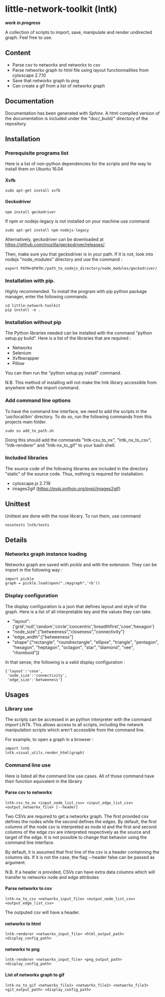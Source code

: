 # little-network-toolkit (lntk)
***work in progress***

A collection of scripts to import, save, manipulate and render undirected graph. Feel free to use.

## Content

- Parse csv to networkx and networkx to csv
- Parse networkx graph to html file using layout functionnalities from cytoscape 2.7.10
- Save that networkx graph to png
- Can create a gif from a list of networkx graph

## Documentation

Documentation has been generated with *Sphinx*. A html compiled version of the documentation is included under the "doc/_build/" directory of the repository.

## Installation

### Prerequisite programs list

Here is a list of non-python dependencies for the scripts and the way to install them on Ubuntu 16.04

#### Xvfb

    sudo apt-get install xvfb

#### Geckodriver

    npm install geckodriver

If npm or nodejs-legacy is not installed on your machine use command

    sudo apt-get install npm nodejs-legacy

Alternatively, geckodriver can be downloaded at https://github.com/mozilla/geckodriver/releases/.

Then, make sure you that geckodriver is in your path. If it is not, look into nodejs "node_modules" directory and use the command :

    export PATH=$PATH:/path_to_nodejs_directory/node_modules/geckodriver/


### Installation with pip.

Highly recommended. To install the program with pip python package manager, enter the following commands.

    cd little-network-toolkit
    pip install -e .

### Installation without pip

The Python libraries needed can be installed with the command "python setup.py build". Here is a list of the libraries that are required :

- Networkx
- Selenium
- Xvfbwrapper
- Pillow

You can then run the "python setup.py install" command.

N.B. This method of installing will not make the lntk library accessible from anywhere with the import command.

### Add command line options

To have the command line interface, we need to add the scripts in the 'usr/local/bin' directory. To do so, run the following commands from this projects main folder.

    sudo su add_to_path.sh

Doing this should add the commands "lntk-csv_to_nx", "lntk_nx_to_csv", "lntk-renderer" and "lntk-nx_to_gif" to your bash shell.

### Included libraries

The source code of the following libraries are included in the directory "static" of the source code. Thus, nothing is required for installation.

- cytoscape.js 2.7.19
- images2gif (https://pypi.python.org/pypi/images2gif)

## Unittest

Unittest are done with the nose library. To run them, use command

    nosetests lntk/tests

## Details

### Networkx graph instance loading

Networkx graph are saved with *pickle* and with the extension. They can be import in the following way :

    import pickle
    graph = pickle.load(open("./mygraph",'rb'))

### Display configuration

The display configuration is a json that defines layout and style of the graph. Here is a list of all interpretable key and the values they can take.

- "layout":('grid','null','random','circle','concentric','breadthfirst','cose','hexagon')
- "node_size":["betweeness","closeness","connectivity"]
- "edge_width":["betweeness"]
- "shape":["rectangle", "roundrectangle", "ellipse", "triangle", "pentagon", "hexagon", "heptagon", "octagon", "star", "diamond", "vee", "rhomboid"]}

In that sense, the following is a valid display configuration :

    {'layout':'cose',
     'node_size':'connectivity',
     'edge_size':'betweeness'}

## Usages

### Library use

The scripts can be accessed in an python interpreter with the command *import LNTk*. This allows access to all scripts, including the network manipulation scripts which aren't accessible from the command line.

For example, to open a graph in a browser :

    import lntk
    lntk.visual_utils.render_html(graph)


### Command line use

Here is listed all the command line use cases. All of those command have their function equivalent in the librairy

#### Parse csv to networkx

    lntk-csv_to_nx <input_node_list_csv> <input_edge_list_csv> <output_networkx_file> [--header]

Two CSVs are required to get a networkx graph. The first provided csv defines the nodes while the second defines the edges. By default, the first columns of the node csv is interpreted as node id and the first and second columns of the edge csv are interpreted respectively as the source and target of the edge. It is not possible to change that behavior using the command line interface.

By default, it is assumed that first line of the csv is a header containning the columns ids. If it is not the case, the flag --header false can be passed as argument.

N.B. If a header is provided, CSVs can have extra data columns which will transfer to networkx node and edge attributes

#### Parse networkx to csv

    lntk-nx_to_csv <networkx_input_file> <output_node_list_csv> <output_edge_list_csv>

The outputed csv will have a header.

#### networkx to html

    lntk-renderer <networkx_input_file> <html_output_path> <display_config_path>

#### networkx to png

    lntk-renderer <networkx_input_file> <png_output_path> <display_config_path>

#### List of networkx graph to gif

    lntk-nx_to_gif <networkx_file1> <networkx_file2> <networkx_file3> <git_output_path> <display_config_path>
